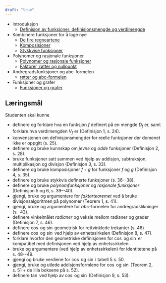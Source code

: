 ```yaml
---
draft: "true"
---
```


- Introduksjon
    - [Definisjon av funksjoner, definisjonsmengde og verdimengde](Kapittel%200%20-%20innledende%20kapittel/0.1%20Funksjoner/1.%20Introduksjon.md)
- Kombinere funksjoner for å lage nye
    - [De fire regneartene](Kapittel%200%20-%20innledende%20kapittel/0.1%20Funksjoner/2.1%20De%20fire%20regneartene.md)
    - [Komposisjoner](Kapittel%200%20-%20innledende%20kapittel/0.1%20Funksjoner/2.2%20Komposisjoner.md)
    - [Stykkvise funksjoner](Kapittel%200%20-%20innledende%20kapittel/0.1%20Funksjoner/2.3%20Stykkvise%20funksjoner.md)
- Polynomer og rasjonale funksjoner
    - [Polynomer og rasjonale funksjoner](Kapittel%200%20-%20innledende%20kapittel/0.1%20Funksjoner/3.1%20Polynomer%20og%20rasjonale%20funksjoner.md)
    - [Faktorer, røtter og nullpunkt](Kapittel%200%20-%20innledende%20kapittel/0.1%20Funksjoner/3.2%20Faktorer,%20røtter%20og%20nullpunkt.md)
- Andregradsfunksjoner og abc-formelen
    - [røtter og abc-formelen](Kapittel%200%20-%20innledende%20kapittel/0.1%20Funksjoner/4.%20Andregradsfunksjoner%20og%20abc-formelen.md)
- Funksjoner og grafer
    - [Funksjoner og grafer](Kapittel%200%20-%20innledende%20kapittel/0.1%20Funksjoner/5.%20Funksjoner%20og%20grafer.md)

## Læringsmål

Studenten skal kunne

- definere og forklare hva en funksjon $f$ definert på en mengde $D_f$ er, samt forklare hva verdimengden $V_f$ er (Definisjon 1, s. 24).
- konvensjonen om definisjonsmengder for reelle funksjoner der domenet
  ikke er oppgitt (s. 25).
- definere og bruke kunnskap om _jevne_ og _odde_ funksjoner (Definisjon 2, s. 28).
- bruke funksjoner satt sammen ved hjelp av addisjon, subtraksjon, multiplikasjon og divisjon (Definisjon 3, s. 33).
- definere og bruke komposisjoner $f\circ g$ for funksjoner $f$ og $g$ (Definisjon 4, s. 35).
- definere og bruke stykkvis definerte funksjoner (s. 36--38).
- definere og bruke _polynomfunksjoner_ og _rasjonale funksjoner_ (Definisjon 5 og 6, s. 39--40).
- gjengi, bruke og argumentere for _faktorteoremet_ ved å bruke divisjonsalgoritmen på polynomer (Teorem 1, s. 41).
- gjengi, bruke og argumentere for $abc$-formelen for andregradslikninger (s.  42).
- definere vinkelmålet _radianer_ og veksle mellom radianer og grader (Definisjon 7, s. 46).
- definere $\cos$ og $\sin$ geometrisk for rettvinklede trekanter (s. 46)
- definere $\cos$ og $\sin$ ved hjelp av enhetssirkelen (Definisjon 8, s. 47).
- forklare hvorfor den geometriske definisjonen for $\cos$ og $\sin$ er kompatibel med definisjonen ved hjelp av enhetssirkelen.
- bruke og argumentere (ved hjelp av enhetssirkelen) for identitetene på s. 48--49.
- gjengi og bruke verdiene for $\cos$ og $\sin$ i tabell 5 s. 50.
- gjengi, bruke og utlede addisjonsformlene for $\cos$ og $\sin$ (Teorem 2, s. 51 + de lilla boksene på s. 52).
- definere $\tan$ ved hjelp av $\cos$ og $\sin$ (Definisjon 9, s. 53).
